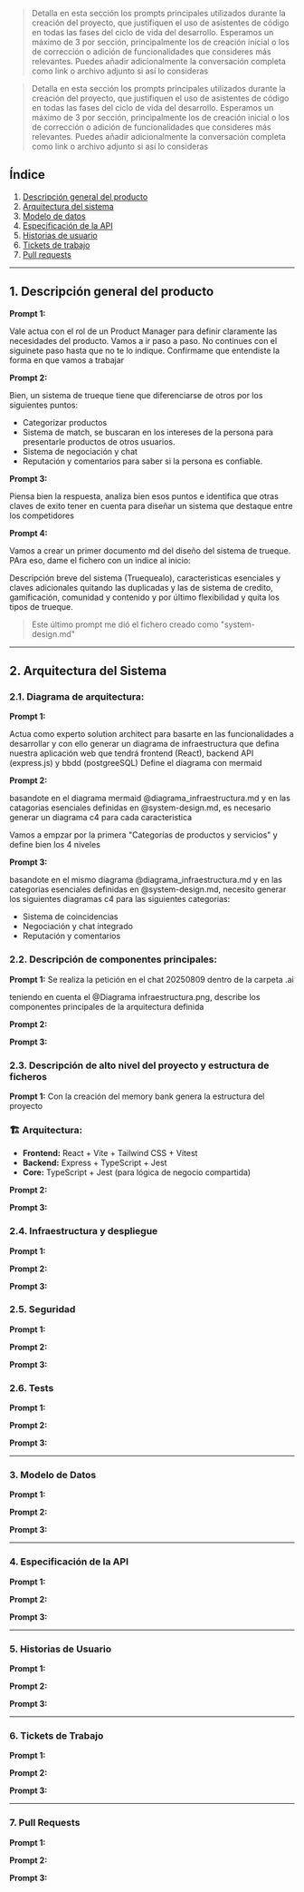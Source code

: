 > Detalla en esta sección los prompts principales utilizados durante la creación del proyecto, que justifiquen el uso de asistentes de código en todas las fases del ciclo de vida del desarrollo. Esperamos un máximo de 3 por sección, principalmente los de creación inicial o los de corrección o adición de funcionalidades que consideres más relevantes.
> Puedes añadir adicionalmente la conversación completa como link o archivo adjunto si así lo consideras

> Detalla en esta sección los prompts principales utilizados durante la creación del proyecto, que justifiquen el uso de asistentes de código en todas las fases del ciclo de vida del desarrollo. Esperamos un máximo de 3 por sección, principalmente los de creación inicial o los de corrección o adición de funcionalidades que consideres más relevantes.
> Puedes añadir adicionalmente la conversación completa como link o archivo adjunto si así lo consideras

## Índice

1. [Descripción general del producto](#1-descripción-general-del-producto)
2. [Arquitectura del sistema](#2-arquitectura-del-sistema)
3. [Modelo de datos](#3-modelo-de-datos)
4. [Especificación de la API](#4-especificación-de-la-api)
5. [Historias de usuario](#5-historias-de-usuario)
6. [Tickets de trabajo](#6-tickets-de-trabajo)
7. [Pull requests](#7-pull-requests)

---

## 1. Descripción general del producto

**Prompt 1:**

Vale actua con el rol de un Product Manager para definir claramente las necesidades del producto. Vamos a ir paso a paso. No continues con el siguinete paso hasta que no te lo indique. Confírmame que entendiste la forma en que vamos a trabajar

**Prompt 2:**

Bien, un sistema de trueque tiene que diferenciarse de otros por los siguientes puntos:

- Categorizar productos
- Sistema de match, se buscaran en los intereses de la persona para presentarle productos de otros usuarios.
- Sistema de negociación y chat
- Reputación y comentarios para saber si la persona es confiable.

**Prompt 3:**

Piensa bien la respuesta, analiza bien esos puntos e identifica que otras claves de exito tener en cuenta para diseñar un sistema que destaque entre los competidores

**Prompt 4:**

Vamos a crear un primer documento md del diseño del sistema de trueque. PAra eso, dame el fichero con un indice al inicio:

Descripción breve del sistema (Truequealo), caracteristicas esenciales y claves adicionales quitando las duplicadas y las de sistema de credito, gamificación, comunidad y contenido y por último flexibilidad y quita los tipos de trueque.

> Este último prompt me dió el fichero creado como "system-design.md"

---

## 2. Arquitectura del Sistema

### **2.1. Diagrama de arquitectura:**

**Prompt 1:**

Actua como experto solution architect para basarte en las funcionalidades a desarrollar y con ello generar un diagrama de infraestructura que defina nuestra aplicación web que tendrá frontend (React), backend API (express.js) y bbdd (postgreeSQL) Define el diagrama con mermaid

**Prompt 2:**

basandote en el diagrama mermaid @diagrama_infraestructura.md y en las catagorias esenciales definidas en @system-design.md, es necesario generar un diagrama c4 para cada caracteristica

Vamos a empzar por la primera "Categorías de productos y servicios" y define bien los 4 niveles

**Prompt 3:**

basandote en el mismo diagrama @diagrama_infraestructura.md y en las categorias esenciales definidas en @system-design.md, necesito generar los siguientes diagramas c4 para las siguientes categorias:

- Sistema de coincidencias
- Negociación y chat integrado
- Reputación y comentarios

### **2.2. Descripción de componentes principales:**

**Prompt 1:**
Se realiza la petición en el chat 20250809 dentro de la carpeta .ai

teniendo en cuenta el @Diagrama infraestructura.png, describe los componentes principales de la arquitectura definida

**Prompt 2:**

**Prompt 3:**

### **2.3. Descripción de alto nivel del proyecto y estructura de ficheros**

**Prompt 1:**
Con la creación del memory bank genera la estructura del proyecto

### 🏗️ **Arquitectura:**

- **Frontend:** React + Vite + Tailwind CSS + Vitest
- **Backend:** Express + TypeScript + Jest
- **Core:** TypeScript + Jest (para lógica de negocio compartida)

**Prompt 2:**

**Prompt 3:**

### **2.4. Infraestructura y despliegue**

**Prompt 1:**

**Prompt 2:**

**Prompt 3:**

### **2.5. Seguridad**

**Prompt 1:**

**Prompt 2:**

**Prompt 3:**

### **2.6. Tests**

**Prompt 1:**

**Prompt 2:**

**Prompt 3:**

---

### 3. Modelo de Datos

**Prompt 1:**

**Prompt 2:**

**Prompt 3:**

---

### 4. Especificación de la API

**Prompt 1:**

**Prompt 2:**

**Prompt 3:**

---

### 5. Historias de Usuario

**Prompt 1:**

**Prompt 2:**

**Prompt 3:**

---

### 6. Tickets de Trabajo

**Prompt 1:**

**Prompt 2:**

**Prompt 3:**

---

### 7. Pull Requests

**Prompt 1:**

**Prompt 2:**

**Prompt 3:**
